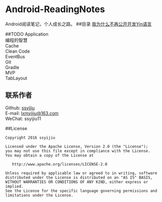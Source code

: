 # Android-ReadingNotes
Android阅读笔记，个人成长之路。
##目录
[我为什么不再公开开发Yin语言](https://github.com/ssyijiu/Android-ReadingNotes/blob/master/%E6%88%91%E4%B8%BA%E4%BB%80%E4%B9%88%E4%B8%8D%E5%86%8D%E5%85%AC%E5%BC%80%E5%BC%80%E5%8F%91Yin%E8%AF%AD%E8%A8%80.md)

##TODO
Application  
编程的智慧  
Cache  
Clean Code  
EventBus  
Git  
Gradle   
MVP  
TabLayout  


## 联系作者
Github: [ssyijiu](https://github.com/ssyijiu)  
E-mail: lxmyijiu@163.com  
WeChat: ssyijiu11  

##License

```
Copyright 2016 ssyijiu

Licensed under the Apache License, Version 2.0 (the "License");
you may not use this file except in compliance with the License.
You may obtain a copy of the License at

   http://www.apache.org/licenses/LICENSE-2.0

Unless required by applicable law or agreed to in writing, software
distributed under the License is distributed on an "AS IS" BASIS,
WITHOUT WARRANTIES OR CONDITIONS OF ANY KIND, either express or implied.
See the License for the specific language governing permissions and
limitations under the License.